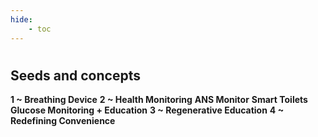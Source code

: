 ```yaml
---
hide:
    - toc
---
```

#
## Seeds and concepts

**1 ~ Breathing Device**
**2 ~ Health Monitoring**
**ANS Monitor**
**Smart Toilets**
**Glucose Monitoring + Education**
**3 ~ Regenerative Education**
**4 ~ Redefining Convenience**
